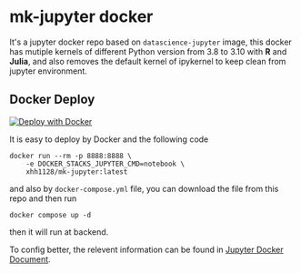 # mk-jupyter docker
It's a jupyter docker repo based on `datascience-jupyter` image, this docker has mutiple kernels of different Python version from 3.8 to 3.10 with **R** and **Julia**, and also removes the default kernel of ipykernel to keep clean from jupyter environment.

## Docker Deploy
[![Deploy with Docker](https://img.shields.io/badge/Deploy%20with-Docker-2496ED?style=for-the-badge&logo=docker&logoColor=white)](https://hub.docker.com/r/xhh1128/mk-jupyter)

It is easy to deploy by Docker and the following code

```shell
docker run --rm -p 8888:8888 \
	-e DOCKER_STACKS_JUPYTER_CMD=notebook \
	xhh1128/mk-jupyter:latest
```

and also by `docker-compose.yml` file, you can download the file from this repo and then run

```shell
docker compose up -d
```
then it will run at backend.

To config better, the relevent information can be found in [Jupyter Docker Document](https://jupyter-docker-stacks.readthedocs.io/en/latest/).
